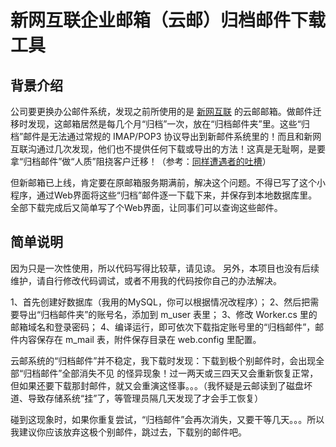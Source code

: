 ﻿# 新网互联企业邮箱（云邮）归档邮件下载工具


## 背景介绍

公司要更换办公邮件系统，发现之前所使用的是 [新网互联](http://www.dns.com.cn/mail/) 的云邮邮箱。做邮件迁移时发现，这邮箱居然是每几个月“归档”一次，放在“归档邮件夹”里。这些“归档”邮件是无法通过常规的 IMAP/POP3 协议导出到新邮件系统里的！而且和新网互联沟通过几次发现，他们也不提供任何下载或导出的方法！这真是无耻啊，是要拿“归档邮件”做“人质”阻挠客户迁移！（参考：[同样遭遇者的吐槽](http://zhidao.baidu.com/link?url=sexyhhH9mvA-BJmnzMiIDe3vdXB41EELaALHzeMomlufKWrQJLF1tggv6H8QzuwBcKt7Wc6DYQyRdj7Bvkqco_ )）

但新邮箱已上线，肯定要在原邮箱服务期满前，解决这个问题。不得已写了这个小程序，通过Web界面将这些“归档”邮件逐一下载下来，并保存到本地数据库里。全部下载完成后又简单写了个Web界面，让同事们可以查询这些邮件。

## 简单说明

因为只是一次性使用，所以代码写得比较草，请见谅。
另外，本项目也没有后续维护，请自行修改代码调试，或者不用我的代码按你自己的办法解决。

1、首先创建好数据库（我用的MySQL，你可以根据情况改程序）；
2、然后把需要导出“归档邮件夹”的账号名，添加到 m_user 表里；
3、修改 Worker.cs 里的邮箱域名和登录密码；
4、编译运行，即可依次下载指定账号里的“归档邮件”，邮件内容保存在 m_mail 表，附件保存目录在 web.config 里配置。

云邮系统的“归档邮件”并不稳定，我下载时发现：下载到极个别邮件时，会出现全部“归档邮件”全部消失不见 的怪异现象！过一两天或三四天又会重新恢复正常，但如果还要下载那封邮件，就又会重演这怪事。。。（我怀疑是云邮读到了磁盘坏道、导致存储系统“挂”了，等管理员隔几天发现了才会手工恢复）

碰到这现象时，如果你重复尝试，“归档邮件”会再次消失，又要干等几天。。。所以我建议你应该放弃这极个别邮件，跳过去，下载别的邮件吧。
